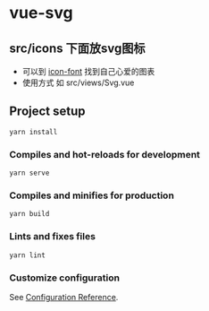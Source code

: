 # vue-svg

## src/icons 下面放svg图标 
* 可以到  [icon-font](https://www.iconfont.cn/) 找到自己心爱的图表
* 使用方式 如 src/views/Svg.vue

## Project setup
```
yarn install
```

### Compiles and hot-reloads for development
```
yarn serve
```

### Compiles and minifies for production
```
yarn build
```

### Lints and fixes files
```
yarn lint
```

### Customize configuration
See [Configuration Reference](https://cli.vuejs.org/config/).
